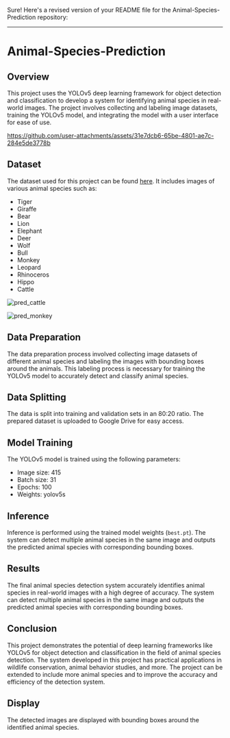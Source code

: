 Sure! Here's a revised version of your README file for the Animal-Species-Prediction repository:

---

# Animal-Species-Prediction

## Overview
This project uses the YOLOv5 deep learning framework for object detection and classification to develop a system for identifying animal species in real-world images. The project involves collecting and labeling image datasets, training the YOLOv5 model, and integrating the model with a user interface for ease of use.

https://github.com/user-attachments/assets/31e7dcb6-65be-4801-ae7c-284e5de3778b

## Dataset
The dataset used for this project can be found [here](https://drive.google.com/drive/folders/1xBHb2l4Z70Z-oPXHR3QvZF3iaYZnSGx-?usp=sharing). It includes images of various animal species such as:
- Tiger
- Giraffe
- Bear
- Lion
- Elephant
- Deer
- Wolf
- Bull
- Monkey
- Leopard
- Rhinoceros
- Hippo
- Cattle

![pred_cattle](https://github.com/user-attachments/assets/ac37308f-db56-4006-a84a-84c7a566ff71)

![pred_monkey](https://github.com/user-attachments/assets/87c1a867-3e6b-4fe6-873c-50a5f7d0245e)

## Data Preparation
The data preparation process involved collecting image datasets of different animal species and labeling the images with bounding boxes around the animals. This labeling process is necessary for training the YOLOv5 model to accurately detect and classify animal species.

## Data Splitting
The data is split into training and validation sets in an 80:20 ratio. The prepared dataset is uploaded to Google Drive for easy access.

## Model Training
The YOLOv5 model is trained using the following parameters:
- Image size: 415
- Batch size: 31
- Epochs: 100
- Weights: yolov5s

## Inference
Inference is performed using the trained model weights (`best.pt`). The system can detect multiple animal species in the same image and outputs the predicted animal species with corresponding bounding boxes.

## Results
The final animal species detection system accurately identifies animal species in real-world images with a high degree of accuracy. The system can detect multiple animal species in the same image and outputs the predicted animal species with corresponding bounding boxes.

## Conclusion
This project demonstrates the potential of deep learning frameworks like YOLOv5 for object detection and classification in the field of animal species detection. The system developed in this project has practical applications in wildlife conservation, animal behavior studies, and more. The project can be extended to include more animal species and to improve the accuracy and efficiency of the detection system.

## Display
The detected images are displayed with bounding boxes around the identified animal species.
